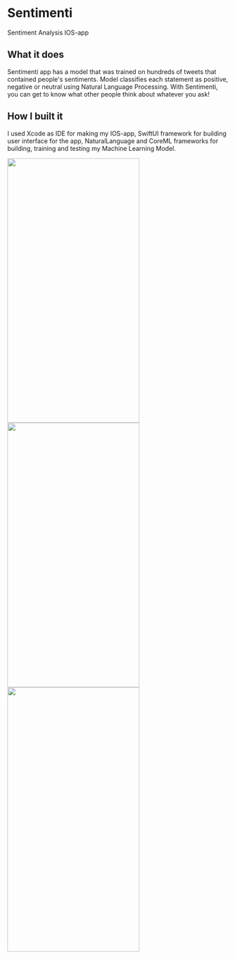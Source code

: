 # Sentimenti
Sentiment Analysis IOS-app
## What it does
Sentimenti app has a model that was trained on hundreds of tweets that contained people's sentiments. Model classifies each statement as positive, negative or neutral using Natural Language Processing. With Sentimenti, you can get to know what other people think about whatever you ask! 
## How I built it
I used Xcode as IDE for making my IOS-app, SwiftUI framework for building user interface for the app, NaturalLanguage and CoreML frameworks for building, training and testing my Machine Learning Model.

 <img src="https://user-images.githubusercontent.com/89965101/166134077-3e9d5352-d058-4d48-bca3-17fc51949783.png" width="300" height="600"> <img src="https://user-images.githubusercontent.com/89965101/166134078-8ede5af0-806c-4f42-b716-7879658bc19f.png" width="300" height="600"> <img src="https://user-images.githubusercontent.com/89965101/166134079-043de4ce-1e85-4d71-b9b7-0844830caed8.png" width="300" height="600">
